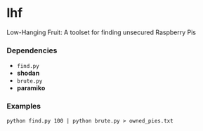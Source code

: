 # lhf

Low-Hanging Fruit: A toolset for finding unsecured Raspberry Pis

### Dependencies
* `find.py`
 * **shodan**
* `brute.py`
 * **paramiko**

### Examples
`python find.py 100 | python brute.py > owned_pies.txt`
